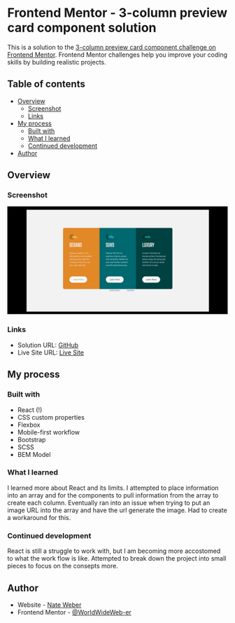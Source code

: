 # Frontend Mentor - 3-column preview card component solution

This is a solution to the [3-column preview card component challenge on Frontend Mentor](https://www.frontendmentor.io/challenges/3column-preview-card-component-pH92eAR2-). Frontend Mentor challenges help you improve your coding skills by building realistic projects.

## Table of contents

- [Overview](#overview)
  - [Screenshot](#screenshot)
  - [Links](#links)
- [My process](#my-process)
  - [Built with](#built-with)
  - [What I learned](#what-i-learned)
  - [Continued development](#continued-development)
- [Author](#author)

## Overview

### Screenshot

![Final Solution](img-final.jpg)

### Links

- Solution URL: [GitHub](https://wwweber-3column.netlify.app/)
- Live Site URL: [Live Site](https://wwweber-nft.netlify.app/)

## My process

### Built with

- React (!)
- CSS custom properties
- Flexbox
- Mobile-first workflow
- Bootstrap
- SCSS
- BEM Model

### What I learned

I learned more about React and its limits.
I attempted to place information into an array and for the components to pull information from the array to create each column.
Eventually ran into an issue when trying to put an image URL into the array and have the url generate the image. Had to create a workaround for this.

### Continued development

React is still a struggle to work with, but I am becoming more accostomed to what the work flow is like.
Attempted to break down the project into small pieces to focus on the consepts more.

## Author

- Website - [Nate Weber](http://nateweber.name/)
- Frontend Mentor - [@WorldWideWeb-er](https://www.frontendmentor.io/profile/WorldWideWeb-er)

